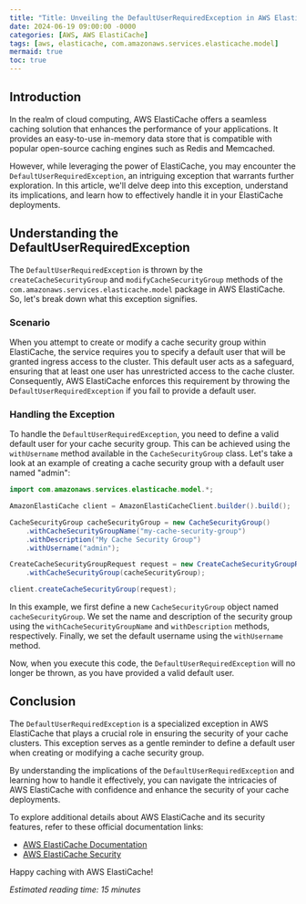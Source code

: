 ```yaml
---
title: "Title: Unveiling the DefaultUserRequiredException in AWS ElastiCache"
date: 2024-06-19 09:00:00 -0000
categories: [AWS, AWS ElastiCache]
tags: [aws, elasticache, com.amazonaws.services.elasticache.model]
mermaid: true
toc: true
---
```



## Introduction
In the realm of cloud computing, AWS ElastiCache offers a seamless caching solution that enhances the performance of your applications. It provides an easy-to-use in-memory data store that is compatible with popular open-source caching engines such as Redis and Memcached.

However, while leveraging the power of ElastiCache, you may encounter the `DefaultUserRequiredException`, an intriguing exception that warrants further exploration. In this article, we'll delve deep into this exception, understand its implications, and learn how to effectively handle it in your ElastiCache deployments.

## Understanding the DefaultUserRequiredException
The `DefaultUserRequiredException` is thrown by the `createCacheSecurityGroup` and `modifyCacheSecurityGroup` methods of the `com.amazonaws.services.elasticache.model` package in AWS ElastiCache. So, let's break down what this exception signifies.

### Scenario
When you attempt to create or modify a cache security group within ElastiCache, the service requires you to specify a default user that will be granted ingress access to the cluster. This default user acts as a safeguard, ensuring that at least one user has unrestricted access to the cache cluster. Consequently, AWS ElastiCache enforces this requirement by throwing the `DefaultUserRequiredException` if you fail to provide a default user.

### Handling the Exception
To handle the `DefaultUserRequiredException`, you need to define a valid default user for your cache security group. This can be achieved using the `withUsername` method available in the `CacheSecurityGroup` class. Let's take a look at an example of creating a cache security group with a default user named "admin":

```java
import com.amazonaws.services.elasticache.model.*;

AmazonElastiCache client = AmazonElastiCacheClient.builder().build();

CacheSecurityGroup cacheSecurityGroup = new CacheSecurityGroup()
    .withCacheSecurityGroupName("my-cache-security-group")
    .withDescription("My Cache Security Group")
    .withUsername("admin");

CreateCacheSecurityGroupRequest request = new CreateCacheSecurityGroupRequest()
    .withCacheSecurityGroup(cacheSecurityGroup);

client.createCacheSecurityGroup(request);
```

In this example, we first define a new `CacheSecurityGroup` object named `cacheSecurityGroup`. We set the name and description of the security group using the `withCacheSecurityGroupName` and `withDescription` methods, respectively. Finally, we set the default username using the `withUsername` method.

Now, when you execute this code, the `DefaultUserRequiredException` will no longer be thrown, as you have provided a valid default user.

## Conclusion
The `DefaultUserRequiredException` is a specialized exception in AWS ElastiCache that plays a crucial role in ensuring the security of your cache clusters. This exception serves as a gentle reminder to define a default user when creating or modifying a cache security group.

By understanding the implications of the `DefaultUserRequiredException` and learning how to handle it effectively, you can navigate the intricacies of AWS ElastiCache with confidence and enhance the security of your cache deployments.

To explore additional details about AWS ElastiCache and its security features, refer to these official documentation links:
- [AWS ElastiCache Documentation](https://aws.amazon.com/documentation/elasticache/)
- [AWS ElastiCache Security](https://docs.aws.amazon.com/AmazonElastiCache/latest/red-ug/Security.html)

Happy caching with AWS ElastiCache!

*Estimated reading time: 15 minutes*